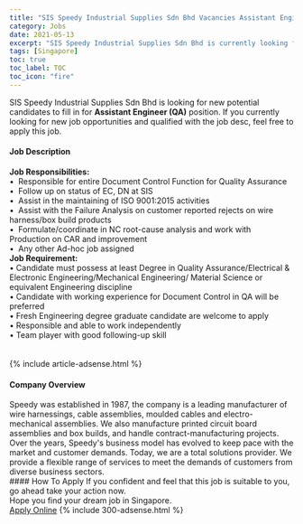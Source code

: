 ```yaml
---
title: "SIS Speedy Industrial Supplies Sdn Bhd Vacancies Assistant Engineer (QA)" 
category: Jobs 
date: 2021-05-13 
excerpt: "SIS Speedy Industrial Supplies Sdn Bhd is currently looking for suitable person to fill in the Assistant Engineer (QA) which based in Singapore" 
tags: [Singapore] 
toc: true 
toc_label: TOC 
toc_icon: "fire" 
--- 
```


<p>SIS Speedy Industrial Supplies Sdn Bhd is looking for new potential candidates to fill in for <b>Assistant Engineer (QA)</b> position. If you currently looking for new job opportunities and qualified with the job desc, feel free to apply this job.
</p><div><div><h4>Job Description</h4></div><div><div><span><div><div><div><strong>Job Responsibilities:</strong></div><div>&#8226;&#160; Responsible for entire Document Control Function for Quality Assurance</div><div>&#8226;&#160; Follow up on status of EC, DN at SIS&#160;<br>&#8226;&#160; Assist in the maintaining of ISO 9001:2015 activities<br>&#8226;&#160; Assist with the Failure Analysis on customer reported rejects on wire harness/box build products</div><div>&#8226;&#160; Formulate/coordinate in NC root-cause analysis and work with Production on CAR and improvement</div><div>&#8226;&#160; Any other Ad-hoc job assigned</div><div><strong>Job Requirement:</strong><br>&#8226; Candidate must possess at least Degree in Quality Assurance/Electrical &amp; Electronic Engineering/Mechanical Engineering/ Material Science or equivalent Engineering discipline</div><div>&#8226; Candidate with working experience for Document Control in QA will be preferred<br>&#8226; Fresh Engineering degree graduate candidate are welcome to apply</div><div>&#8226; Responsible and able to work independently</div><div>&#8226; Team player with good following-up skill<br><br>&#160;</div></div></div></span></div></div></div> 
{% include article-adsense.html %} 
<div><div><h4>Company Overview</h4></div><div><div><span><div><div>
	Speedy was established in 1987,&#160;the company&#160;is a leading manufacturer of wire harnessings, cable assemblies, moulded cables and electro-mechanical assemblies. We also manufacture printed circuit board assemblies and box builds, and handle contract-manufacturing projects. Over the years, Speedy's business model has evolved to keep pace with the market and customer demands. Today, we are a total solutions provider. We provide a flexible range of services to meet the demands of customers from diverse business sectors.</div></div></span></div></div></div> 
#### How To Apply 
If you confident and feel that this job is suitable to you, go ahead take your action now. <br/> 
Hope you find your dream job in Singapore. <br/> 
<a href="https://www.jobstreet.com.my/en/job/assistant-engineer-qa-8536995/origin/sg?jobId=jobstreet-sg-job-8536995&" class="btn btn--info" target="_blank" rel="nofollow noopenner">Apply Online</a> 
{% include 300-adsense.html %} 